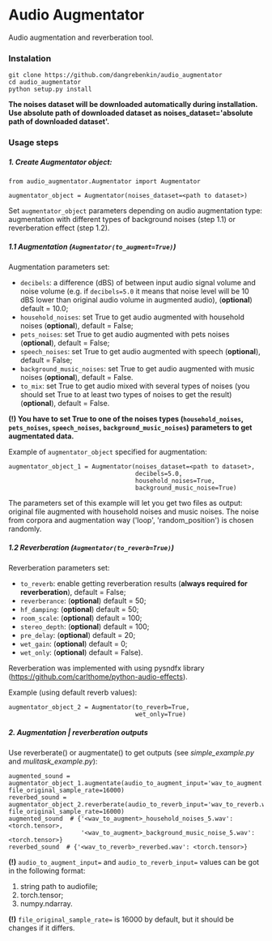 # Audio Augmentator

Audio augmentation and reverberation tool.

### Instalation

```
git clone https://github.com/dangrebenkin/audio_augmentator
cd audio_augmentator
python setup.py install
```
**The noises dataset will be downloaded automatically during installation. Use absolute path of downloaded dataset as 
noises_dataset='absolute path of downloaded dataset'.**

### Usage steps

##### **1. Create _Augmentator_ object:**

```
from audio_augmentator.Augmentator import Augmentator

augmentator_object = Augmentator(noises_dataset=<path to dataset>)
```

Set `augmentator_object` parameters depending on audio augmentation type: augmentation with different types of 
background noises (step 1.1) or reverberation effect (step 1.2).

##### **1.1 Augmentation (`Augmentator(to_augment=True)`)**

Augmentation parameters set:

* `decibels`: a difference (dBS) of between input audio signal volume and noise volume (e.g. if `decibels=5.0` it means
  that noise level will be 10 dBS lower than original audio volume in augmented audio), (**optional**) default = 10.0;
* `household_noises`: set True to get audio augmented with household noises (**optional**), default = False;
* `pets_noises`: set True to get audio augmented with pets noises (**optional**), default = False;
* `speech_noises`: set True to get audio augmented with speech (**optional**), default = False;
* `background_music_noises`: set True to get audio augmented with music noises (**optional**), default = False.
* `to_mix`: set True to get audio mixed with several types of noises (you should set True to at least two types 
of noises to get the result)(**optional**), default = False.

**(!) You have to set True to one of the noises types (`household_noises`, `pets_noises`, `speech_noises`, `background_music_noises`) parameters
to get augmentated data.**

Example of `augmentator_object` specified for augmentation:
```
augmentator_object_1 = Augmentator(noises_dataset=<path to dataset>,
                                   decibels=5.0,
                                   household_noises=True,
                                   background_music_noise=True) 
```
The parameters set of this example will let you get two files as output: original file augmented with household noises 
and music noises. The noise from corpora and augmentation way ('loop', 'random_position') is chosen randomly.

##### **1.2 Reverberation (`Augmentator(to_reverb=True)`)**

Reverberation parameters set:

* `to_reverb`: enable getting reverberation results (**always required for reverberation**), default = False;
* `reverberance`: (**optional**) default = 50;
* `hf_damping`: (**optional**) default = 50;
* `room_scale`: (**optional**) default = 100;
* `stereo_depth`: (**optional**) default = 100;
* `pre_delay`: (**optional**) default = 20;
* `wet_gain`: (**optional**) default = 0;
* `wet_only`: (**optional**) default = False).

Reverberation was implemented with using pysndfx library (https://github.com/carlthome/python-audio-effects).

Example (using default reverb values):

```
augmentator_object_2 = Augmentator(to_reverb=True,
                                   wet_only=True) 
```

##### **2. Augmentation | reverberation outputs**

Use reverberate() or augmentate() to get outputs (see _simple_example.py_ and _mulitask_example.py_):

```
augmented_sound = augmentator_object_1.augmentate(audio_to_augment_input='wav_to_augment.wav', file_original_sample_rate=16000)
reverbed_sound = augmentator_object_2.reverberate(audio_to_reverb_input='wav_to_reverb.wav', file_original_sample_rate=16000)
augmented_sound  # {'<wav_to_augment>_household_noises_5.wav': <torch.tensor>, 
                    '<wav_to_augment>_background_music_noise_5.wav': <torch.tensor>}
reverbed_sound  # {'<wav_to_reverb>_reverbed.wav': <torch.tensor>}
```
**(!)** `audio_to_augment_input=` and `audio_to_reverb_input=` values can be got in the following format:
1) string path to audiofile;
2) torch.tensor;
3) numpy.ndarray.

**(!)** `file_original_sample_rate=` is 16000 by default, but it should be changes if it differs.

